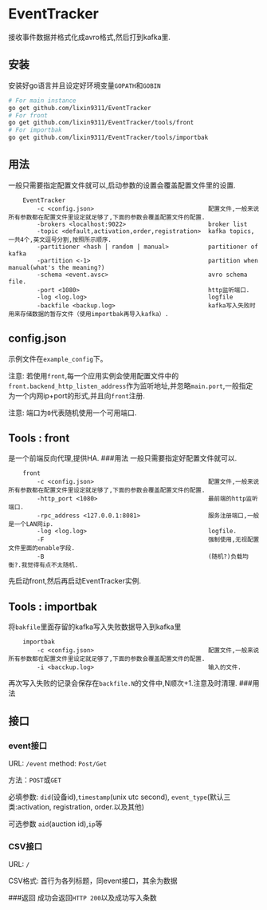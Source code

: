 # EventTracker
接收事件数据并格式化成avro格式,然后打到kafka里.
## 安装
安装好go语言并且设定好环境变量`GOPATH`和`GOBIN`

```bash
# For main instance
go get github.com/lixin9311/EventTracker
# For front
go get github.com/lixin9311/EventTracker/tools/front
# For importbak
go get github.com/lixin9311/EventTracker/tools/importbak
```
## 用法

一般只需要指定配置文件就可以,启动参数的设置会覆盖配置文件里的设置.
```
    EventTracker
        -c <config.json>                                配置文件,一般来说所有参数都在配置文件里设定就足够了,下面的参数会覆盖配置文件的配置.
        -brokers <localhost:9022>                       broker list
        -topic <default,activation,order,registration>  kafka topics, 一共4个,英文逗号分割,按照所示顺序.
        -partitioner <hash | random | manual>           partitioner of kafka
        -partition <-1>                                 partition when manual(what's the meaning?)
        -schema <event.avsc>                            avro schema file.
        -port <1080>                                    http监听端口.
        -log <log.log>                                  logfile
        -backfile <backup.log>                          kafka写入失败时用来存储数据的暂存文件（使用importbak再导入kafka）.
```
## config.json
示例文件在`example_config`下。

注意: 若使用`front`,每一个应用实例会使用配置文件中的`front.backend_http_listen_address`作为监听地址,并忽略`main.port`,一般指定为一个内网ip+port的形式,并且向`front`注册.

注意: 端口为`0`代表随机使用一个可用端口.
## Tools : front
是一个前端反向代理,提供HA.
###用法
一般只需要指定好配置文件就可以.
```
    front
        -c <config.json>                                配置文件,一般来说所有参数都在配置文件里设定就足够了,下面的参数会覆盖配置文件的配置.
        -http_port <1080>                               最前端的http监听端口.
        -rpc_address <127.0.0.1:8081>                   服务注册端口,一般是一个LAN网ip.
        -log <log.log>                                  logfile.
        -F                                              强制使用,无视配置文件里面的enable字段.
        -B                                              (随机?)负载均衡?.我觉得有点不太随机.
```
先启动front,然后再启动EventTracker实例.
## Tools : importbak
将`bakfile`里面存留的kafka写入失败数据导入到kafka里
```
    importbak
        -c <config.json>                                配置文件,一般来说所有参数都在配置文件里设定就足够了,下面的参数会覆盖配置文件的配置.
        -i <bacckup.log>                                输入的文件.
```
再次写入失败的记录会保存在`backfile.N`的文件中,N顺次+1.注意及时清理.
###用法

## 接口
### event接口
URL: `/event` method: `Post/Get`

方法：`POST`或`GET`

必填参数: `did`(设备id),`timestamp`(unix utc second), `event_type`(默认三类:activation, registration, order.以及其他)

可选参数 `aid`(auction id),`ip`等

### CSV接口
URL: `/`

CSV格式: 首行为各列标题，同event接口，其余为数据

###返回
成功会返回`HTTP 200`以及成功写入条数
